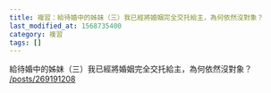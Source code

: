 ```yaml
---
title: 複習：給待婚中的姊妹（三）我已經將婚姻完全交托給主，為何依然沒對象？
last_modified_at: 1568735400
category: 複習
tags: []
---
```


<p>給待婚中的姊妹（三）我已經將婚姻完全交托給主，為何依然沒對象？<br>
<a href="/posts/269191208" target="_blank">/posts/269191208</a></p>

<p>&nbsp;</p>

